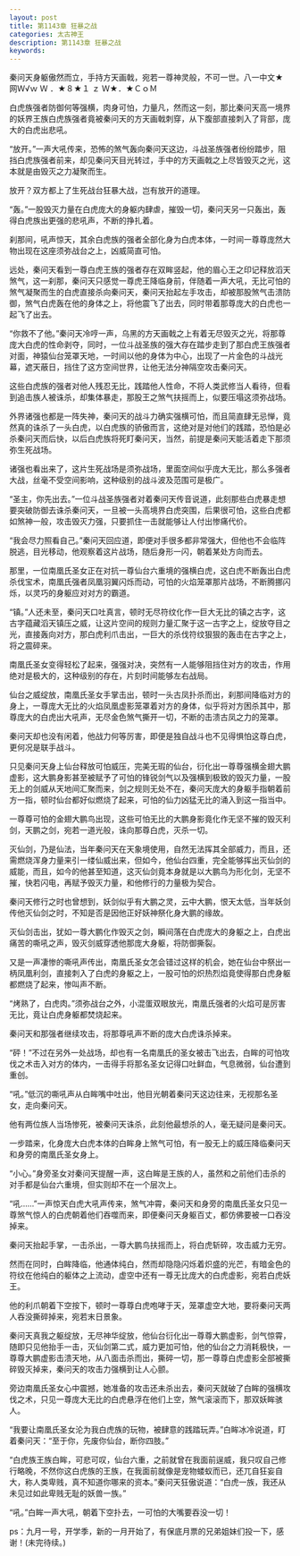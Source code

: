 ```yaml
---
layout: post
title: 第1143章 狂暴之战
categories: 太古神王
description: 第1143章 狂暴之战
keywords:
---
```


秦问天身躯傲然而立，手持方天画戟，宛若一尊神灵般，不可一世。八一中文★网Ｗ√ｗ Ｗ ．★８★１ ｚ Ｗ★．★ＣｏＭ

白虎族强者防御何等强横，肉身可怕，力量凡，然而这一刻，那比秦问天高一境界的妖界王族白虎族强者竟被秦问天的方天画戟刺穿，从下腹部直接刺入了背部，庞大的白虎出悲吼。

“放开。”一声大吼传来，恐怖的煞气轰向秦问天这边，斗战圣族强者纷纷踏步，阻挡白虎族强者前来，却见秦问天目光转过，手中的方天画戟之上尽皆毁灭之光，这本就是由毁灭之力凝聚而生。

放开？双方都上了生死战台狂暴大战，岂有放开的道理。

“轰。”一股毁灭力量在白虎庞大的身躯内肆虐，摧毁一切，秦问天另一只轰出，轰得白虎族出更强的悲吼声，不断的挣扎着。

刹那间，吼声惊天，其余白虎族的强者全部化身为白虎本体，一时间一尊尊庞然大物出现在这座须弥战台之上，凶威简直可怕。

远处，秦问天看到一尊白虎王族的强者存在双眸竖起，他的眉心王之印记释放滔天煞气，这一刹那，秦问天只感觉一尊虎王降临身前，伴随着一声大吼，无比可怕的煞气凝聚而生的白虎直接杀向秦问天，秦问天抬起左手攻击，却被那股煞气击溃防御，煞气白虎轰在他的身体之上，将他震飞了出去，同时带着那尊庞大的白虎也一起飞了出去。

“你救不了他。”秦问天冷哼一声，乌黑的方天画戟之上有着无尽毁灭之光，将那尊庞大白虎的性命剥夺，同时，一位斗战圣族的强大存在踏步走到了那白虎王族强者对面，神猿仙台笼罩天地，一时间以他的身体为中心，出现了一片金色的斗战光幕，遮天蔽日，挡住了这方空间世界，让他无法分神隔空攻击秦问天。

这些白虎族的强者对他人残忍无比，践踏他人性命，不将人类武修当人看待，但看到追击族人被诛杀，却集体暴走，那股王之煞气扶摇而上，似要压塌这须弥战场。

外界诸强也都是一阵失神，秦问天的战斗力确实强横可怕，而且简直肆无忌惮，竟然真的诛杀了一头白虎，以白虎族的骄傲而言，这绝对是对他们的践踏，恐怕是必杀秦问天而后快，以后白虎族将死盯秦问天，当然，前提是秦问天能活着走下那须弥生死战场。

诸强也看出来了，这片生死战场是须弥战场，里面空间似乎庞大无比，那么多强者大战，丝毫不受空间影响，这种级别的战斗波及范围可是极广。

“圣主，你先出去。”一位斗战圣族强者对着秦问天传音说道，此刻那些白虎暴走想要突破防御去诛杀秦问天，一旦被一头高境界白虎突围，后果很可怕，这些白虎都如煞神一般，攻击毁灭力强，只要抓住一击就能够让人付出惨痛代价。

“我会尽力照看自己。”秦问天回应道，即便对手很多都非常强大，但他也不会临阵脱逃，目光移动，他观察着这片战场，随后身形一闪，朝着某处方向而去。

那里，一位南凰氏圣女正在对抗一尊仙台六重境的强横白虎，这白虎不断轰出白虎杀伐宝术，南凰氏强者凤凰羽翼闪烁而动，可怕的火焰笼罩那片战场，不断腾挪闪烁，以灵巧的身躯应对对方的霸道。

“镇。”人还未至，秦问天口吐真言，顿时无尽符纹化作一巨大无比的镇之古字，这古字蕴藏滔天镇压之威，让这片空间的规则力量汇聚于这一古字之上，绽放夺目之光，直接轰向对方，那白虎利爪击出，一巨大的杀伐符纹狠狠的轰击在古字之上，将之震碎来。

南凰氏圣女变得轻松了起来，强强对决，突然有一人能够阻挡住对方的攻击，作用绝对是极大的，这种级别的存在，片刻时间能够左右战局。

仙台之威绽放，南凰氏圣女手掌击出，顿时一头古凤扑杀而出，刹那间降临对方的身上，一尊庞大无比的火焰凤凰虚影笼罩着对方的身体，似乎将对方困杀其中，那尊庞大的白虎出大吼声，无尽金色煞气撕开一切，不断的击溃古凤之力的笼罩。

秦问天却也没有闲着，他战力何等厉害，即便是独自战斗也不见得惧怕这尊白虎，更何况是联手战斗。

只见秦问天身上仙台释放可怕威压，完美无瑕的仙台，衍化出一尊尊强横金翅大鹏虚影，这大鹏身影甚至被赋予了可怕的锋锐剑气以及强横到极致的毁灭力量，一股无上的剑威从天地间汇聚而来，剑之规则无处不在，秦问天庞大的身躯手指朝着前方一指，顿时仙台都好似燃烧了起来，可怕的仙力凶猛无比的涌入到这一指当中。

一尊尊可怕的金翅大鹏鸟出现，这些可怕无比的大鹏身影竟化作无坚不摧的毁灭利剑，天鹏之剑，宛若一道光般，诛向那尊白虎，灭杀一切。

灭仙剑，乃是仙法，当年秦问天在天象境使用，自然无法挥其全部威力，而且，还需燃烧浑身力量来引一缕仙威出来，但如今，他仙台四重，完全能够挥出灭仙剑的威能，而且，如今的他甚至知道，这灭仙剑竟本身就是以大鹏鸟为形化剑，无坚不摧，快若闪电，再赋予毁灭力量，和他修行的力量极为契合。

秦问天修行之时也曾想到，妖剑似乎有大鹏之灵，云中大鹏，恨天太低，当年妖剑传他灭仙剑之时，不知是否是因他正好妖神祭化身大鹏的缘故。

灭仙剑击出，犹如一尊大鹏化作毁灭之剑，瞬间落在白虎庞大的身躯之上，白虎出痛苦的嘶吼之声，毁灭剑威穿透他那庞大身躯，将防御撕裂。

又是一声凄惨的嘶吼声传出，南凰氏圣女怎会错过这样的机会，她在仙台中祭出一柄凤凰利剑，直接刺入了白虎的身躯之上，一股可怕的炽热烈焰竟使得那白虎身躯都燃烧了起来，惨叫声不断。

“烤熟了，白虎肉。”须弥战台之外，小混蛋双眼放光，南凰氏强者的火焰可是厉害无比，竟让白虎身躯都焚烧起来。

秦问天和那强者继续攻击，将那尊吼声不断的庞大白虎诛杀掉来。

“砰！”不过在另外一处战场，却也有一名南凰氏的圣女被击飞出去，白眸的可怕攻伐之术击入对方的体内，一击得手将那名圣女记得口吐鲜血，气息微弱，仙台遭到重创。

“吼。”低沉的嘶吼声从白眸嘴中吐出，他目光朝着秦问天这边往来，无视那名圣女，走向秦问天。

他有两位族人当场惨死，被秦问天诛杀，此刻他最想杀的人，毫无疑问是秦问天。

一步踏来，化身庞大白虎本体的白眸身上煞气可怕，有一股无上的威压降临秦问天和身旁的南凰氏圣女身上。

“小心。”身旁圣女对秦问天提醒一声，这白眸是王族的人，虽然和之前他们击杀的对手都是仙台六重境，但实则却不在一个层次上。

“吼……”一声惊天白虎大吼声传来，煞气冲霄，秦问天和身旁的南凰氏圣女只见一尊煞气惊人的白虎朝着他们吞噬而来，即便秦问天身躯百丈，都仿佛要被一口吞没掉来。

秦问天抬起手掌，一击杀出，一尊大鹏鸟扶摇而上，将白虎斩碎，攻击威力无穷。

然而在同时，白眸降临，他通体纯白，然而却隐隐闪烁着炽盛的光芒，有暗金色的符纹在他纯白的躯体之上流动，虚空中还有一尊无比庞大的白虎虚影，宛若白虎妖王。

他的利爪朝着下空按下，顿时一尊尊白虎咆哮于天，笼罩虚空大地，要将秦问天两人吞没撕碎掉来，宛若末日景象。

秦问天真我之躯绽放，无尽神华绽放，他仙台衍化出一尊尊大鹏虚影，剑气惊霄，随即只见他抬手一击，灭仙剑第二式，威力更加可怕，他的仙台之力消耗极快，一尊尊大鹏虚影击溃天地，从八面击杀而出，撕碎一切，那一尊尊白虎虚影全部被撕碎毁灭掉来，秦问天的攻击力强横到让人心颤。

旁边南凰氏圣女心中震撼，她准备的攻击还未杀出去，秦问天就破了白眸的强横攻伐之术，只见一尊庞大无比的白虎悬浮在他们上空，煞气滚滚而下，那双妖眸骇人。

“我要让南凰氏圣女沦为我白虎族的玩物，被肆意的践踏玩弄。”白眸冰冷说道，盯着秦问天：“至于你，先废你仙台，断你四肢。”

“白虎族王族白眸，可悲可叹，仙台六重，之前就曾在我面前逞威，我只叹自己修行略晚，不然你这白虎族的王族，在我面前就像是宠物蝼蚁而已，还兀自狂妄自大，称人类卑贱，真不知道你哪来的资本。”秦问天狂傲说道：“白虎一族，我还从未见过如此卑贱无耻的妖兽一族。”

“吼。”白眸一声大吼，朝着下空扑去，一可怕的大嘴要吞没一切！

ps：九月一号，开学季，新的一月开始了，有保底月票的兄弟姐妹们投一下，感谢！(未完待续。)
